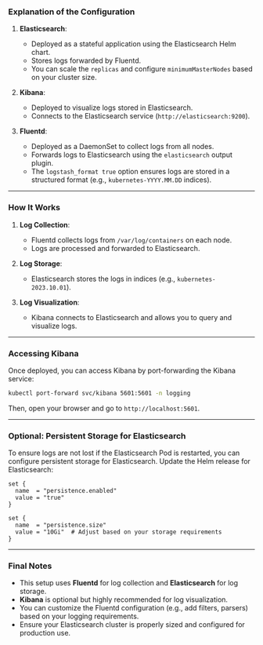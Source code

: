 



### **Explanation of the Configuration**

1. **Elasticsearch**:
   - Deployed as a stateful application using the Elasticsearch Helm chart.
   - Stores logs forwarded by Fluentd.
   - You can scale the `replicas` and configure `minimumMasterNodes` based on your cluster size.

2. **Kibana**:
   - Deployed to visualize logs stored in Elasticsearch.
   - Connects to the Elasticsearch service (`http://elasticsearch:9200`).

3. **Fluentd**:
   - Deployed as a DaemonSet to collect logs from all nodes.
   - Forwards logs to Elasticsearch using the `elasticsearch` output plugin.
   - The `logstash_format true` option ensures logs are stored in a structured format (e.g., `kubernetes-YYYY.MM.DD` indices).

---

### **How It Works**
1. **Log Collection**:
   - Fluentd collects logs from `/var/log/containers` on each node.
   - Logs are processed and forwarded to Elasticsearch.

2. **Log Storage**:
   - Elasticsearch stores the logs in indices (e.g., `kubernetes-2023.10.01`).

3. **Log Visualization**:
   - Kibana connects to Elasticsearch and allows you to query and visualize logs.

---

### **Accessing Kibana**
Once deployed, you can access Kibana by port-forwarding the Kibana service:

```bash
kubectl port-forward svc/kibana 5601:5601 -n logging
```

Then, open your browser and go to `http://localhost:5601`.

---

### **Optional: Persistent Storage for Elasticsearch**
To ensure logs are not lost if the Elasticsearch Pod is restarted, you can configure persistent storage for Elasticsearch. Update the Helm release for Elasticsearch:

```hcl
set {
  name  = "persistence.enabled"
  value = "true"
}

set {
  name  = "persistence.size"
  value = "10Gi"  # Adjust based on your storage requirements
}
```

---

### **Final Notes**
- This setup uses **Fluentd** for log collection and **Elasticsearch** for log storage.
- **Kibana** is optional but highly recommended for log visualization.
- You can customize the Fluentd configuration (e.g., add filters, parsers) based on your logging requirements.
- Ensure your Elasticsearch cluster is properly sized and configured for production use.